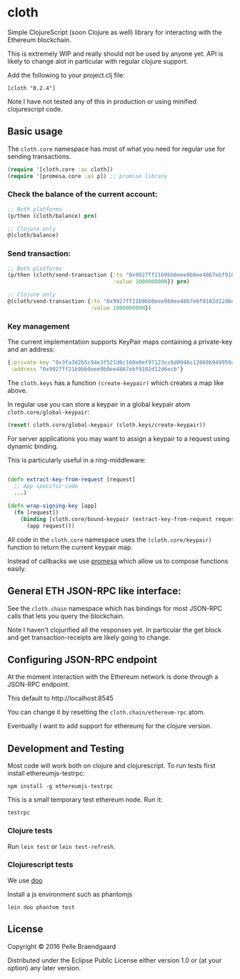 # cloth

Simple ClojureScript (soon Clojure as well) library for interacting with the Ethereum blockchain.

This is extremely WIP and really should not be used by anyone yet. API is likely to change alot in particular with regular clojure support.

Add the following to your project.clj file:

`[cloth "0.2.4"]`

Note I have not tested any of this in production or using minified clojurescript code.

## Basic usage

The `cloth.core` namespace has most of what you need for regular use for sending transactions.

```clojure
(require '[cloth.core :as cloth])
(require '[promesa.core :as p]) ;; promise library
```

### Check the balance of the current account:

```clojure
;; Both platforms
(p/then (cloth/balance) prn)

;; Clojure only
@(cloth/balance)
```

### Send transaction:

```clojure
;; Both platforms
(p/then (cloth/send-transaction {:to "0x9927ff21b9bb0eee9b0ee4867ebf9102d12d6ecb"
                                 :value 100000000N}) prn)

;; Clojure only
@(cloth/send-transaction {:to "0x9927ff21b9bb0eee9b0ee4867ebf9102d12d6ecb"
                          :value 100000000N})
```

### Key management

The current implementation supports KeyPair maps containing a private-key and an address:

```clojure
{:private-key "0x3fa3d2b5c94e3f521d6c160e0ef97123cc6d0946c12869b949959aa0f8c333de", 
 :address "0x9927ff21b9bb0eee9b0ee4867ebf9102d12d6ecb"}
```

The `cloth.keys` has a function `(create-keypair)` which creates a map like above.

In regular use you can store a keypair in a global keypair atom `cloth.core/global-keypair`:

```clojure
(reset! cloth.core/global-keypair (cloth.keys/create-keypair))
```

For server applications you may want to assign a keypair to a request using dynamic binding.

This is particularly useful in a ring-middleware:

```clojure

(defn extract-key-from-request [request]
  ;; App specific code
  ...)
  
(defn wrap-signing-key [app]
  (fn [request])
    (binding [cloth.core/bound-keypair (extract-key-from-request request)]
      (app request)))
```

All code in the `cloth.core` namespace uses the `(cloth.core/keypair)` function to return the current keypair map.

Instead of callbacks we use [promesa](http://funcool.github.io/promesa/latest/) which allow us to compose functions easily.

## General ETH JSON-RPC like interface:

See the `cloth.chain` namespace which has bindings for most JSON-RPC calls that lets you query the blockchain.

Note I haven't clojurified all the responses yet. In particular the get block and get transaction-receipts are likely going to change.

## Configuring JSON-RPC endpoint

At the moment interaction with the Ethereum network is done through a JSON-RPC endpoint.

This default to http://localhost:8545

You can change it by resetting the `cloth.chain/ethereum-rpc` atom.

Eventually I want to add support for ethereumj for the clojure version.

## Development and Testing

Most code will work both on clojure and clojurescript. To run tests first install ethereumjs-testrpc:

```
npm install -g ethereumjs-testrpc
```

This is a small temporary test ethereum node. Run it:

```
testrpc
```

### Clojure tests

Run `lein test` or `lein test-refresh`.

### Clojurescript tests

We use [doo](https://github.com/bensu/doo) 

Install a js environment such as phantomjs

```
lein doo phantom test
```

## License

Copyright © 2016 Pelle Braendgaard

Distributed under the Eclipse Public License either version 1.0 or (at your option) any later version.
